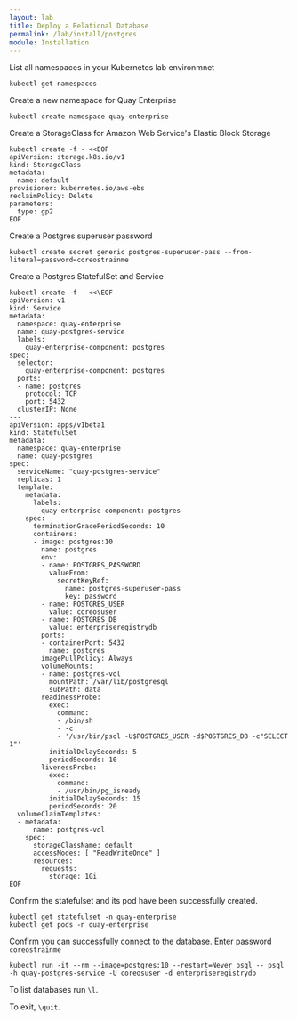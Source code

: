 ```yaml
---
layout: lab
title: Deploy a Relational Database
permalink: /lab/install/postgres
module: Installation
---
```


List all namespaces in your Kubernetes lab environmnet

```
kubectl get namespaces
```

Create a new namespace for Quay Enterprise

```
kubectl create namespace quay-enterprise
```

Create a StorageClass for Amazon Web Service's Elastic Block Storage

```
kubectl create -f - <<EOF
apiVersion: storage.k8s.io/v1
kind: StorageClass
metadata:
  name: default
provisioner: kubernetes.io/aws-ebs
reclaimPolicy: Delete
parameters:
  type: gp2
EOF
```

Create a Postgres superuser password

```
kubectl create secret generic postgres-superuser-pass --from-literal=password=coreostrainme
```

Create a Postgres StatefulSet and Service

```
kubectl create -f - <<\EOF
apiVersion: v1
kind: Service
metadata:
  namespace: quay-enterprise
  name: quay-postgres-service
  labels:
    quay-enterprise-component: postgres
spec:
  selector:
    quay-enterprise-component: postgres
  ports:
  - name: postgres
    protocol: TCP
    port: 5432
  clusterIP: None
---
apiVersion: apps/v1beta1
kind: StatefulSet
metadata:
  namespace: quay-enterprise
  name: quay-postgres
spec:
  serviceName: "quay-postgres-service"
  replicas: 1
  template:
    metadata:
      labels:
        quay-enterprise-component: postgres
    spec:
      terminationGracePeriodSeconds: 10
      containers:
      - image: postgres:10
        name: postgres
        env:
        - name: POSTGRES_PASSWORD
          valueFrom:
            secretKeyRef:
              name: postgres-superuser-pass
              key: password
        - name: POSTGRES_USER
          value: coreosuser
        - name: POSTGRES_DB
          value: enterpriseregistrydb
        ports:
        - containerPort: 5432
          name: postgres
        imagePullPolicy: Always
        volumeMounts:
        - name: postgres-vol
          mountPath: /var/lib/postgresql
          subPath: data
        readinessProbe:
          exec:
            command:
            - /bin/sh
            - -c
            - '/usr/bin/psql -U$POSTGRES_USER -d$POSTGRES_DB -c"SELECT 1"'
          initialDelaySeconds: 5
          periodSeconds: 10
        livenessProbe:
          exec:
            command:
            - /usr/bin/pg_isready
          initialDelaySeconds: 15
          periodSeconds: 20
  volumeClaimTemplates:
  - metadata:
      name: postgres-vol
    spec:
      storageClassName: default
      accessModes: [ "ReadWriteOnce" ]
      resources:
        requests:
          storage: 1Gi
EOF
```

Confirm the statefulset and its pod have been successfully created.

```
kubectl get statefulset -n quay-enterprise
kubectl get pods -n quay-enterprise
```

Confirm you can successfully connect to the database. Enter password `coreostrainme`

```
kubectl run -it --rm --image=postgres:10 --restart=Never psql -- psql -h quay-postgres-service -U coreosuser -d enterpriseregistrydb
```

To list databases run `\l`.

To exit, `\quit`.